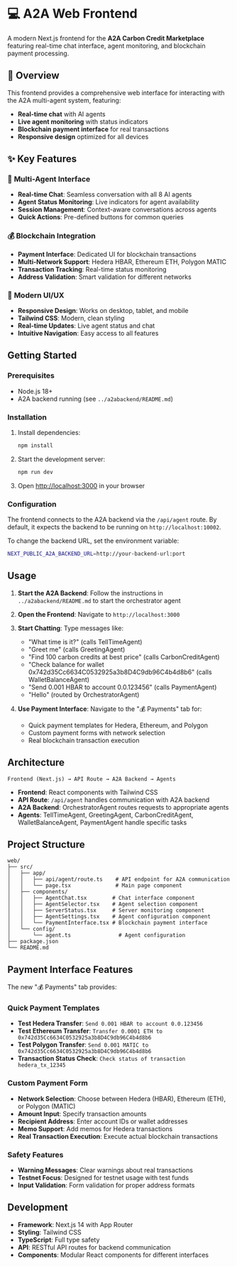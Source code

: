 # 💻 A2A Web Frontend

A modern Next.js frontend for the **A2A Carbon Credit Marketplace** featuring real-time chat interface, agent monitoring, and blockchain payment processing.

## 🎯 Overview

This frontend provides a comprehensive web interface for interacting with the A2A multi-agent system, featuring:
- **Real-time chat** with AI agents
- **Live agent monitoring** with status indicators
- **Blockchain payment interface** for real transactions
- **Responsive design** optimized for all devices

## ✨ Key Features

### 🤖 **Multi-Agent Interface**
- **Real-time Chat**: Seamless conversation with all 8 AI agents
- **Agent Status Monitoring**: Live indicators for agent availability
- **Session Management**: Context-aware conversations across agents
- **Quick Actions**: Pre-defined buttons for common queries

### 💰 **Blockchain Integration**
- **Payment Interface**: Dedicated UI for blockchain transactions
- **Multi-Network Support**: Hedera HBAR, Ethereum ETH, Polygon MATIC
- **Transaction Tracking**: Real-time status monitoring
- **Address Validation**: Smart validation for different networks

### 🎨 **Modern UI/UX**
- **Responsive Design**: Works on desktop, tablet, and mobile
- **Tailwind CSS**: Modern, clean styling
- **Real-time Updates**: Live agent status and chat
- **Intuitive Navigation**: Easy access to all features

## Getting Started

### Prerequisites

- Node.js 18+ 
- A2A backend running (see `../a2abackend/README.md`)

### Installation

1. Install dependencies:
   ```bash
   npm install
   ```

2. Start the development server:
   ```bash
   npm run dev
   ```

3. Open [http://localhost:3000](http://localhost:3000) in your browser

### Configuration

The frontend connects to the A2A backend via the `/api/agent` route. By default, it expects the backend to be running on `http://localhost:10002`.

To change the backend URL, set the environment variable:
```bash
NEXT_PUBLIC_A2A_BACKEND_URL=http://your-backend-url:port
```

## Usage

1. **Start the A2A Backend**: Follow the instructions in `../a2abackend/README.md` to start the orchestrator agent
2. **Open the Frontend**: Navigate to `http://localhost:3000`
3. **Start Chatting**: Type messages like:
   - "What time is it?" (calls TellTimeAgent)
   - "Greet me" (calls GreetingAgent)
   - "Find 100 carbon credits at best price" (calls CarbonCreditAgent)
   - "Check balance for wallet 0x742d35Cc6634C0532925a3b8D4C9db96C4b4d8b6" (calls WalletBalanceAgent)
   - "Send 0.001 HBAR to account 0.0.123456" (calls PaymentAgent)
   - "Hello" (routed by OrchestratorAgent)

4. **Use Payment Interface**: Navigate to the "💰 Payments" tab for:
   - Quick payment templates for Hedera, Ethereum, and Polygon
   - Custom payment forms with network selection
   - Real blockchain transaction execution

## Architecture

```
Frontend (Next.js) → API Route → A2A Backend → Agents
```

- **Frontend**: React components with Tailwind CSS
- **API Route**: `/api/agent` handles communication with A2A backend
- **A2A Backend**: OrchestratorAgent routes requests to appropriate agents
- **Agents**: TellTimeAgent, GreetingAgent, CarbonCreditAgent, WalletBalanceAgent, PaymentAgent handle specific tasks

## Project Structure

```
web/
├── src/
│   ├── app/
│   │   ├── api/agent/route.ts    # API endpoint for A2A communication
│   │   └── page.tsx              # Main page component
│   ├── components/
│   │   ├── AgentChat.tsx        # Chat interface component
│   │   ├── AgentSelector.tsx    # Agent selection component
│   │   ├── ServerStatus.tsx     # Server monitoring component
│   │   ├── AgentSettings.tsx    # Agent configuration component
│   │   └── PaymentInterface.tsx # Blockchain payment interface
│   └── config/
│       └── agent.ts               # Agent configuration
├── package.json
└── README.md
```

## Payment Interface Features

The new "💰 Payments" tab provides:

### Quick Payment Templates
- **Test Hedera Transfer**: `Send 0.001 HBAR to account 0.0.123456`
- **Test Ethereum Transfer**: `Transfer 0.0001 ETH to 0x742d35Cc6634C0532925a3b8D4C9db96C4b4d8b6`
- **Test Polygon Transfer**: `Send 0.001 MATIC to 0x742d35Cc6634C0532925a3b8D4C9db96C4b4d8b6`
- **Transaction Status Check**: `Check status of transaction hedera_tx_12345`

### Custom Payment Form
- **Network Selection**: Choose between Hedera (HBAR), Ethereum (ETH), or Polygon (MATIC)
- **Amount Input**: Specify transaction amounts
- **Recipient Address**: Enter account IDs or wallet addresses
- **Memo Support**: Add memos for Hedera transactions
- **Real Transaction Execution**: Execute actual blockchain transactions

### Safety Features
- **Warning Messages**: Clear warnings about real transactions
- **Testnet Focus**: Designed for testnet usage with test funds
- **Input Validation**: Form validation for proper address formats

## Development

- **Framework**: Next.js 14 with App Router
- **Styling**: Tailwind CSS
- **TypeScript**: Full type safety
- **API**: RESTful API routes for backend communication
- **Components**: Modular React components for different interfaces